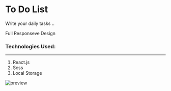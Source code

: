 # To Do List 

Write your daily tasks ..

Full Responseve Design 


### Technologies Used:

---

1. React.js
2. Scss
3. Local Storage
 

![preview](https://i.imgur.com/UjbHwTZ.jpeg)
